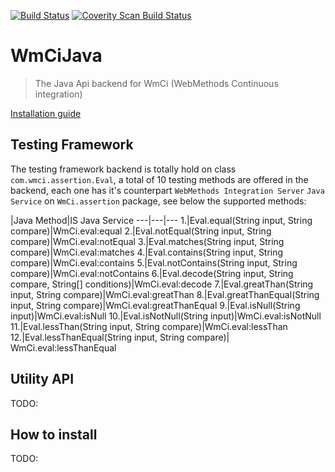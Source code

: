 [![Build Status](https://travis-ci.org/wm-ci/WmCiJava.svg?branch=develop)](https://travis-ci.org/wm-ci/WmCiJava)
[![Coverity Scan Build Status](https://scan.coverity.com/projects/5457/badge.svg)](https://scan.coverity.com/projects/5457)

# WmCiJava
> The Java Api backend for WmCi (WebMethods Continuous integration)

[Installation guide](#how-to-install)


## Testing Framework
The testing framework backend is totally hold on class `com.wmci.assertion.Eval`, a total of 10 testing methods are offered in the backend, each one has it's counterpart `WebMethods Integration Server` `Java Service` on `WmCi.assertion` package, see below the supported methods:

   |Java Method|IS Java Service
---|---|---
1.|Eval.equal(String input, String compare)|WmCi.eval:equal
2.|Eval.notEqual(String input, String compare)|WmCi.eval:notEqual
3.|Eval.matches(String input, String compare)|WmCi.eval:matches
4.|Eval.contains(String input, String compare)|WmCi.eval:contains
5.|Eval.notContains(String input, String compare)|WmCi.eval:notContains
6.|Eval.decode(String input, String compare, String[] conditions)|WmCi.eval:decode
7.|Eval.greatThan(String input, String compare)|WmCi.eval:greatThan
8.|Eval.greatThanEqual(String input, String compare)|WmCi.eval:greatThanEqual
9.|Eval.isNull(String input)|WmCi.eval:isNull
10.|Eval.isNotNull(String input)|WmCi.eval:isNotNull
11.|Eval.lessThan(String input, String compare)|WmCi.eval:lessThan
12.|Eval.lessThanEqual(String input, String compare)| WmCi.eval:lessThanEqual



## Utility API
TODO:

## How to install
TODO:
